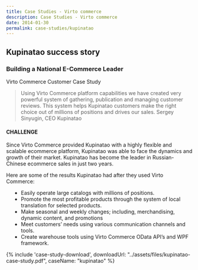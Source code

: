 ```yaml
---
title: Case Studies - Virto commerce
description: Case Studies - Virto commerce
date: 2014-01-30
permalink: case-studies/kupinatao
---
```

<div class="case-studies buffer-bot" ng-controller="caseStudyController">
    <div class="header bg-kupinatao">
        <div class="bg-container">
            <div class="inner">
                <h2>Kupinatao success story</h2>
            </div>
        </div>
    </div>
    <div class="body responsive">
        <div class="col-w">
            <div class="col __col-70">
                <h3>
                    Building a National
                    E-Commerce Leader
                </h3>
                <p class="text-gray">Virto Commerce Customer Case Study</p>
                <blockquote>
                    Using Virto Commerce platform
                    capabilities we have created very powerful
                    system of gathering, publication and
                    managing customer reviews. This system
                    helps Kupinatao customers make the right
                    choice out of millions of positions and
                    drives our sales.
                    <span>Sergey Sinyugin, CEO Kupinatao</span>
                </blockquote>
                <h4>CHALLENGE</h4>
                <p>
                    Since Virto Commerce provided Kupinatao with a highly flexible and scalable ecommerce
                    platform, Kupinatao was able to face the dynamics and growth of their
                    market. Kupinatao has become the leader in Russian-Chinese ecommerce sales
                    in just two years.
                </p>
                <p>Here are some of the results Kupinatao had after they used Virto Commerce:</p>
                <ul style="padding-left: 40px;">
                    <li>
                        Easily operate large catalogs with millions of
                        positions.
                    </li>
                    <li>
                        Promote the most profitable products through the
                        system of local translation for selected products.
                    </li>
                    <li>
                        Make seasonal and weekly changes; including,
                        merchandising, dynamic content, and promotions
                    </li>
                    <li>
                        Meet customers’ needs using various
                        communication channels and tools.
                    </li>
                    <li>
                        Create warehouse tools using Virto Commerce
                        OData API’s and WPF framework.
                    </li>
                </ul>
            </div>
            <div class="col __col-30">
                {% include 'case-study-download', downloadUrl: "../assets/files/kupinatao-case-study.pdf", caseName: "kupinatao" %}
            </div>
        </div>
    </div>
</div>
